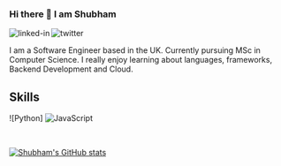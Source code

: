 <!--
**singh2407shubham/singh2407shubham** is a ✨ _special_ ✨ repository because its `README.md` (this file) appears on your GitHub profile.

Here are some ideas to get you started:

- 🔭 I’m currently working on ...
- 🌱 I’m currently learning ...
- 👯 I’m looking to collaborate on ...
- 🤔 I’m looking for help with ...
- 💬 Ask me about ...
- 📫 How to reach me: ...
- 😄 Pronouns: ...
- ⚡ Fun fact: ...
-->
### Hi there 👋 I am Shubham

[<img align="left" alt="linked-in" src="https://img.shields.io/badge/LinkedIn-%230077B5.svg?&style=flat-square&logo=linkedin&logoColor=white" />](https://www.linkedin.com/in/shubhamsingh2407/)

[<img align="left" alt="twitter" src="https://img.shields.io/badge/@shubhamsingh247-%231DA1F2.svg?&style=flat-square&logo=twitter&logoColor=white" />](https://twitter.com/ShubhamSingh247)
<br>

I am a Software Engineer based in the UK. Currently pursuing MSc in Computer Science. I really enjoy learning about languages, frameworks, Backend Development and Cloud.

## Skills

![Python]
![JavaScript](https://img.shields.io/badge/javascript-%23323330.svg?style=for-the-badge&logo=javascript&logoColor=%23F7DF1E)


<br>

[![Shubham's GitHub stats](https://github-readme-stats.vercel.app/api?username=singh2407shubham)](https://github.com/anuraghazra/github-readme-stats)
